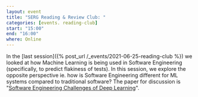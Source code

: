 ```yaml
---
layout: event
title: "SERG Reading & Review Club: "
categories: [events. reading-club]
start: "15:00"
end: "16:00"
where: Online
---
```


In the [last session]({% post_url /_events/2021-06-25-reading-club %})
we looked at how Machine Learning is being used in Software
Engineering (specifically, to predict flakiness of tests). In this
session, we explore the opposite perspective ie. how is Software
Engineering different for ML systems compared to traditional software?
The paper for discussion is "[Software Engineering Challenges of Deep
Learning](https://ieeexplore.ieee.org/abstract/document/8498185)".
